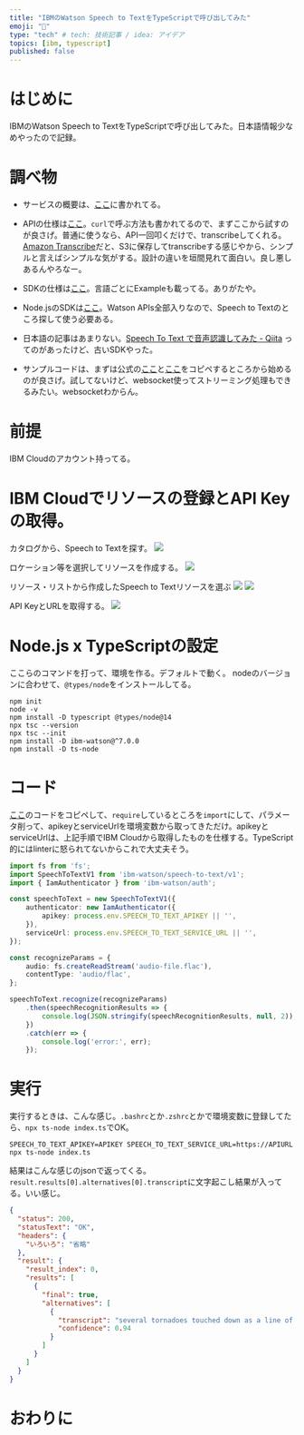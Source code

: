 ```yaml
---
title: "IBMのWatson Speech to TextをTypeScriptで呼び出してみた"
emoji: "🎤"
type: "tech" # tech: 技術記事 / idea: アイデア
topics: [ibm, typescript]
published: false
---
```


# はじめに
IBMのWatson Speech to TextをTypeScriptで呼び出してみた。日本語情報少なめやったので記録。

# 調べ物
- サービスの概要は、[ここ](https://www.ibm.com/cloud/watson-speech-to-text)に書かれてる。
- APIの仕様は[ここ](https://cloud.ibm.com/docs/speech-to-text?topic=speech-to-text-gettingStarted#getting-started-tutorial)。`curl`で呼ぶ方法も書かれてるので、まずここから試すのが良さげ。普通に使うなら、API一回叩くだけで、transcribeしてくれる。[Amazon Transcribe](https://aws.amazon.com/jp/transcribe/)だと、S3に保存してtranscribeする感じやから、シンプルと言えばシンプルな気がする。設計の違いを垣間見れて面白い。良し悪しあるんやろなー。
- SDKの仕様は[ここ](https://cloud.ibm.com/apidocs/speech-to-text?code=node#recognize)。言語ごとにExampleも載ってる。ありがたや。
- Node.jsのSDKは[ここ](https://github.com/watson-developer-cloud/node-sdk)。Watson APIs全部入りなので、Speech to Textのところ探して使う必要ある。
- 日本語の記事はあまりない。[Speech To Text で音声認識してみた - Qiita](https://qiita.com/Haruka-Ogawa/items/a022cee97a7455e1e9eb) ってのがあったけど、古いSDKやった。

- サンプルコードは、まずは公式の[ここ](https://github.com/watson-developer-cloud/node-sdk#speech-to-text)と[ここ](https://cloud.ibm.com/apidocs/speech-to-text?code=node#recognize)をコピペするところから始めるのが良さげ。試してないけど、websocket使ってストリーミング処理もできるみたい。websocketわからん。

# 前提
IBM Cloudのアカウント持ってる。

# IBM Cloudでリソースの登録とAPI Keyの取得。
カタログから、Speech to Textを探す。
![](/images/583c0c857a349a/catalog-IBM-Cloud.png)

ロケーション等を選択してリソースを作成する。
![](/images/583c0c857a349a/Speech-to-Text-IBM-Cloud.png)

リソース・リストから作成したSpeech to Textリソースを選ぶ
![](/images/583c0c857a349a/IBM-Cloud.png)
![](/images/583c0c857a349a/resource-IBM-Cloud.png)

API KeyとURLを取得する。
![](/images/583c0c857a349a/IBM-Watson-service.png)

# Node.js x TypeScriptの設定

ここらのコマンドを打って、環境を作る。デフォルトで動く。
nodeのバージョンに合わせて、`@types/node`をインストールしてる。

```
npm init
node -v
npm install -D typescript @types/node@14
npx tsc --version
npx tsc --init
npm install -D ibm-watson@^7.0.0 
npm install -D ts-node
```


# コード
[ここ](https://cloud.ibm.com/apidocs/speech-to-text?code=node#recognize)のコードをコピペして、`require`しているところを`import`にして、パラメータ削って、apikeyとserviceUrlを環境変数から取ってきただけ。apikeyとserviceUrlは、上記手順でIBM Cloudから取得したものを仕様する。TypeScript的にはlinterに怒られてないからこれで大丈夫そう。

```typescript
import fs from 'fs';
import SpeechToTextV1 from 'ibm-watson/speech-to-text/v1';
import { IamAuthenticator } from 'ibm-watson/auth';

const speechToText = new SpeechToTextV1({
    authenticator: new IamAuthenticator({
        apikey: process.env.SPEECH_TO_TEXT_APIKEY || '',
    }),
    serviceUrl: process.env.SPEECH_TO_TEXT_SERVICE_URL || '',
});

const recognizeParams = {
    audio: fs.createReadStream('audio-file.flac'),
    contentType: 'audio/flac',
};

speechToText.recognize(recognizeParams)
    .then(speechRecognitionResults => {
        console.log(JSON.stringify(speechRecognitionResults, null, 2));
    })
    .catch(err => {
        console.log('error:', err);
    });
```

# 実行
実行するときは、こんな感じ。`.bashrc`とか`.zshrc`とかで環境変数に登録してたら、`npx ts-node index.ts`でOK。

```
SPEECH_TO_TEXT_APIKEY=APIKEY SPEECH_TO_TEXT_SERVICE_URL=https://APIURL npx ts-node index.ts
```

結果はこんな感じのjsonで返ってくる。`result.results[0].alternatives[0].transcript`に文字起こし結果が入ってる。いい感じ。

```json
{
  "status": 200,
  "statusText": "OK",
  "headers": {
    "いろいろ": "省略"
  },
  "result": {
    "result_index": 0,
    "results": [
      {
        "final": true,
        "alternatives": [
          {
            "transcript": "several tornadoes touched down as a line of severe thunderstorms swept through Colorado on Sunday ",
            "confidence": 0.94
          }
        ]
      }
    ]
  }
}
```

# おわりに
